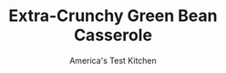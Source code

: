 ---
layout: ../../layouts/MarkdownPostLayout.astro
title: Extra-Crunchy Green Bean Casserole
author: America's Test Kitchen
pubDate: 2023-03-15
description: "Our latest take on this holiday stalwart is like an old friend in a new suit."
image_url: https://res.cloudinary.com/hksqkdlah/image/upload/ar_1:1,c_fill,dpr_2.0,f_auto,fl_lossy.progressive.strip_profile,g_faces:auto,q_auto:low,w_344/37240_sfs-green-bean-casserole-26
tags: ["Side Dishes","Vegetables","Make Ahead","Casseroles","Cookbook Collection"]
calories: 3945
protein: 8
carbohydrates: 41
fats: 
fiber: 5
ingredients: ["1/2 cup, panko bread crumbs","1 tablespoon, unsalted butter, melted","2 1/2 cups, canned fried onions","2 pounds, green beans, trimmed and cut into 1-inch pieces","3 tablespoons, unsalted butter","1 pound, cremini mushrooms, trimmed and sliced thin","1 tablespoon, minced fresh thyme","2 , garlic cloves, minced","1 1/2 teaspoons, salt","1/2 teaspoon, pepper","1/4 cup, all-purpose flour","1 1/2 cups, chicken broth","1 1/2 cups, heavy cream","1/2 cup, dry white wine"]
serves: 8
time: "1½ hours"
instructions: ["FOR THE TOPPING: Combine panko and melted butter in bowl. Microwave, stirring occasionally, until panko is golden brown, about 2 minutes. Let cool completely, then stir in fried onions; set aside.","FOR THE CASSEROLE: Adjust oven rack to middle position and heat oven to 400 degrees. Combine green beans and 1/2 cup water in large bowl. Cover and microwave until green beans are just tender, about 8 minutes, stirring halfway through microwaving. Drain green beans in colander; set aside.","Melt butter in 12-inch nonstick skillet over medium-high heat. Add mushrooms, thyme, garlic, salt, and pepper and cook until liquid is nearly evaporated, 6 to 8 minutes.","Stir in flour and cook for 1 minute. Slowly whisk in broth, cream, and wine and bring to boil. Cook, stirring occasionally, until sauce has thickened, 4 to 6 minutes. Transfer green beans to 13 by 9-inch baking dish. Pour sauce over green beans and toss to combine.","Bake until bubbling and green beans are completely tender, about 25 minutes. Remove from oven, top with fried-onion mixture, and let cool for 10 minutes. Serve.","TO MAKE AHEAD: At end of step 4, let casserole cool completely. Cover dish with aluminum foil and refrigerate for up to 24 hours. To serve, bake, covered, until green beans are heated through and completely tender, about 40 minutes. Uncover and continue to bake until edges begin to brown, about 10 minutes longer."]
nutrition: ["732 mg Potassium","196 mg Phosphorus","129 mg Calcium","2 mg Iron","51 mg Magnesium","709 mg Sodium","1 mg Zinc","33 g Fat","4 mg Niacin (B3)","10 g Monounsaturated","3 g Polyunsaturated","18 mg Vitamin C","77 mg Cholesterol","17 g Saturated","5 g Fiber","26 µg Folic acid","70 µg Folate (food)","6 g Sugars","18 µg Vitamin K","273 g Water","41 g Carbs","115 µg Folate equivalent (total)","8 g Protein","1 mg Vitamin E","272 µg Vitamin A","493 kcal Energy","3945 calories"]
notes: "White mushrooms can be substituted for the cremini, if desired."
---
